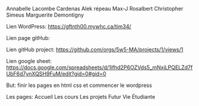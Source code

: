 Annabelle Lacombe Cardenas
Alek répeau
Max-J Rosalbert
Christopher Simeus
Marguerite Demontigny

Lien WordPress:
https://gftnth00.mywhc.ca/tim34/

Lien page gitHub:

Lien gitHub project:
https://github.com/orgs/5w5-MA/projects/1/views/1

Lien google sheet:
https://docs.google.com/spreadsheets/d/1ifhd2P6OZVds5_mNxjLPQELZd7fUbF6d7ynXQSH9FuM/edit?gid=0#gid=0

But: finir les pages en html css et commencer le wordpress

Les pages:
  Accueil
  Les cours
  Les projets
  Futur
  Vie Étudiante

  
  
